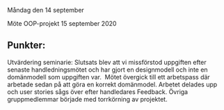 Måndag den 14 september

Möte OOP-projekt 15 september 2020

## Punkter:
Utvärdering seminarie:
Slutsats blev att vi missförstod uppgiften efter senaste handledningsmötet och har gjort en designmodell och inte en domänmodell som uppgiften var. 
Mötet övergick till ett arbetspass där arbetade sedan på att göra en korrekt domänmodel.
Arbetet delades upp och user stories sågs över efter handledares Feedback.
Övriga gruppmedlemmar började med torrkörning av projektet.
